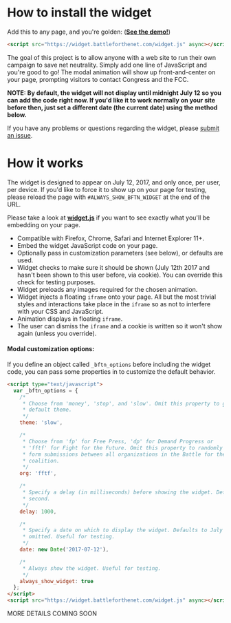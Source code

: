 # How to install the widget

Add this to any page, and you're golden: ([**See the demo!**](https://widget.battleforthenet.com/demos/modal.html))

```html
<script src="https://widget.battleforthenet.com/widget.js" async></script>
```

The goal of this project is to allow anyone with a web site to run their own campaign to save net neutrality. Simply add one line of JavaScript and you're good to go! The modal animation will show up front-and-center on your page, prompting
visitors to contact Congress and the FCC.

**NOTE: By default, the widget will not display until midnight July 12 so you can add the code right now. If you'd like it to work normally on your site before then, just set a different date (the current date) using the method below.**

If you have any problems or questions regarding the widget, please [submit an issue](https://github.com/fightforthefuture/battleforthenet-widget/issues).


# How it works

The widget is designed to appear on July 12, 2017, and only once, per user, per device. If you'd like to force it to show up on your page for testing, please reload the page with `#ALWAYS_SHOW_BFTN_WIDGET` at the end of the URL.

Please take a look at [**widget.js**](https://github.com/fightforthefuture/battleforthenet-widget/blob/master/widget.js) if you want to see exactly what you'll
be embedding on your page.

* Compatible with Firefox, Chrome, Safari and Internet Explorer 11+.
* Embed the widget JavaScript code on your page.
* Optionally pass in customization parameters (see below), or defaults are used.
* Widget checks to make sure it should be shown (July 12th 2017 and hasn't been shown to this user before, via cookie). You can override this check for testing purposes.
* Widget preloads any images required for the chosen animation.
* Widget injects a floating `iframe` onto your page. All but the most trivial styles and interactions take place in the `iframe` so as not to interfere with your CSS and JavaScript.
* Animation displays in floating `iframe`.
* The user can dismiss the `iframe` and a cookie is written so it won't show again (unless you override).


#### Modal customization options:

If you define an object called `_bftn_options` before including the widget code,
you can pass some properties in to customize the default behavior.

```html
<script type="text/javascript">
  var _bftn_options = {
    /*
     * Choose from 'money', 'stop', and 'slow'. Omit this property to get the 
     * default theme.
     */
    theme: 'slow',

    /*
     * Choose from 'fp' for Free Press, 'dp' for Demand Progress or
     * 'fftf' for Fight for the Future. Omit this property to randomly split
     * form submissions between all organizations in the Battle for the Net 
     * coalition.
     */
    org: 'fftf',

    /*
     * Specify a delay (in milliseconds) before showing the widget. Defaults to one 
     * second.
     */
    delay: 1000,

    /*
     * Specify a date on which to display the widget. Defaults to July 12th, 2017 if 
     * omitted. Useful for testing.
     */
    date: new Date('2017-07-12'),

    /*
     * Always show the widget. Useful for testing.
     */
    always_show_widget: true
  };
</script>
<script src="https://widget.battleforthenet.com/widget.js" async></script>
```

MORE DETAILS COMING SOON
